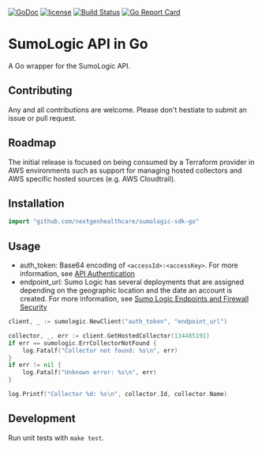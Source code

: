 [![GoDoc](http://img.shields.io/badge/godoc-reference-blue.svg)](https://godoc.org/github.com/nextgenhealthcare/sumologic-sdk-go)
[![license](https://img.shields.io/github/license/mashape/apistatus.svg)](https://choosealicense.com/licenses/mit/)
[![Build Status](https://travis-ci.org/nextgenhealthcare/sumologic-sdk-go.svg)](https://travis-ci.org/nextgenhealthcare/sumologic-sdk-go)
[![Go Report Card](https://goreportcard.com/badge/github.com/nextgenhealthcare/sumologic-sdk-go)](https://goreportcard.com/report/github.com/nextgenhealthcare/sumologic-sdk-go)

# SumoLogic API in Go

A Go wrapper for the SumoLogic API.

## Contributing

Any and all contributions are welcome. Please don't hestiate to submit an issue or pull request.

## Roadmap

The initial release is focused on being consumed by a Terraform provider in AWS environments such as support for managing hosted collectors and AWS specific hosted sources (e.g. AWS Cloudtrail).

## Installation

```go
import "github.com/nextgenhealthcare/sumologic-sdk-go"
```

## Usage

* auth_token: Base64 encoding of `<accessId>:<accessKey>`. For more information, see [API Authentication](https://help.sumologic.com/APIs/General-API-Information/API-Authentication)
* endpoint_url: Sumo Logic has several deployments that are assigned depending on the geographic location and the date an account is created. For more information, see [Sumo Logic Endpoints and Firewall Security](https://help.sumologic.com/APIs/General-API-Information/Sumo-Logic-Endpoints-and-Firewall-Security)

```go
client, _ := sumologic.NewClient("auth_token", "endpoint_url")

collector, _, err := client.GetHostedCollector(134485191)
if err == sumologic.ErrCollectorNotFound {
	log.Fatalf("Collector not found: %s\n", err)
}
if err != nil {
	log.Fatalf("Unknown error: %s\n", err)
}

log.Printf("Collector %d: %s\n", collector.Id, collector.Name)
```

## Development

Run unit tests with `make test`.
